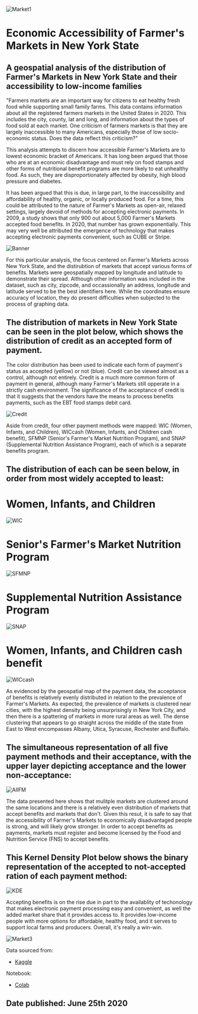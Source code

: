 ![Market1](https://github.com/kvinne-anc/kvinne-anc.github.io/blob/master/farmers-markets.jpg)

# Economic Accessibility of Farmer's Markets in New York State 
## A geospatial analysis of the distribution of Farmer's Markets in New York State and their accessibility to low-income families

"Farmers markets are an important way for citizens to eat healthy fresh food while supporting small family farms. 
This data contains information about all the registered farmers markets in the United States in 2020. This includes the city, 
county, lat and long, and information about the types of food sold at each market. 
One criticism of farmers markets is that they are largely inaccessible to many Americans, especially those of low socio-economic status. 
Does the data reflect this criticism?"


This analysis attempts to discern how accessible Farmer's Markets are to lowest economic bracket of Americans. It has long been argued that 
those who are at an economic disadvantage and must rely on food stamps and other forms of nutritional benefit programs are more likely to eat 
unhealthy food. As such, they are disproportionately affected by obesity, high blood pressure and diabetes.

It has been argued that this is due, in large part, to the inaccessibility and affordability of healthy, organic, or locally produced food. 
For a time, this could be attributed to the nature of Farmer's Markets as open-air, relaxed settings, largely devoid of methods for accepting electronic payments. 
In 2009, a study shows that only 900 out about 5,000 Farmer's Markets accepted food benefits. In 2020, that number has grown exponentially. This may very well be attributed the 
emergence of technology that makes accepting electronic payments convenient, such as CUBE or Stripe. 

![Banner](https://github.com/kvinne-anc/kvinne-anc.github.io/blob/master/SFMNP_Banner.jpg)

For this particular analysis, the focus centered on Farmer's Markets across New York State, and the distirubtion of markets that accept various forms of benefits.
Markets were geospatially mapped by longitude and latitude to demonstrate their spread. Although other information was included in the dataset, such as city, zipcode, 
and occassionally an address, longitude and latitude served to be the best identifiers here. While the coordinates ensure accuracy of location, they do present difficulties
when subjected to the process of graphing data. 

## The distribution of markets in New York State can be seen in the plot below, which shows the distribution of credit as an accepted form of payment. 
The color distribution has been used to indicate each form of payment's status as accepted (yellow) or not (blue). Credit can be viewed almost as a control, although not entirely. 
Credit is a much more common form of payment in general, although many Farmer's Markets still opperate in a strictly cash environment. The significance of the acceptance of credit 
is that it suggests that the vendors have the means to process benefits payments, such as the EBT food stamps debit card.

![Credit](https://github.com/kvinne-anc/kvinne-anc.github.io/blob/master/Farm_Credit.png)

Aside from credit, four other payment methods were mapped: WIC (Women, Infants, and Children), WICcash (Women, Infants, and Children cash benefit), 
SFMNP (Senior's Farmer's Market Nutrition Program), and SNAP (Supplemental Nutrition Assistance Program), each of which is a separate benefits program. 

## The distribution of each can be seen below, in order from most widely accepted to least: 

# Women, Infants, and Children
![WIC](https://github.com/kvinne-anc/kvinne-anc.github.io/blob/master/Farm_WIC.png)

# Senior's Farmer's Market Nutrition Program
![SFMNP](https://github.com/kvinne-anc/kvinne-anc.github.io/blob/master/Farm_SFMNP.png)

# Supplemental Nutrition Assistance Program 
![SNAP](https://github.com/kvinne-anc/kvinne-anc.github.io/blob/master/Farm_SNAP.png)

# Women, Infants, and Children cash benefit
![WICcash](https://github.com/kvinne-anc/kvinne-anc.github.io/blob/master/Farm_WICcash.png)

As evidenced by the geospatial map of the payment data, the acceptance of benefits is relatively evenly distributed in relation to the prevalence of Farmer's Markets. 
As expected, the prevalence of markets is clustered near cities, with the highest density being unsurprisingly in New York City, and then there is a spattering of 
markets in more rural areas as well. The dense clustering that appears to go straight across the middle of the state from East to West encompasses Albany, Utica, 
Syracuse, Rochester and Buffalo. 

## The simultaneous representation of all five payment methods and their acceptance, with the upper layer depicting acceptance and the lower non-acceptance:

![AllFM](https://github.com/kvinne-anc/kvinne-anc.github.io/blob/master/test.png)

The data presented here shows that mulitple markets are clustered around the same locations and there is a relatively even distribution of markets that accept benefits and 
markets that don't. Given this resut, it is safe to say that the accessibility of Farmer's Markets to economically disadvantaged people is strong, and will likely grow stronger. 
In order to accept benefits as payments, markets must register and become licensed by the Food and Nutrition Service (FNS) to accept benefits. 

## This Kernel Density Plot below shows the binary representation of the accepted to not-accepted ration of each payment method:

![KDE](https://github.com/kvinne-anc/kvinne-anc.github.io/blob/master/Farm_KDE.png)

Accepting benefits is on the rise due in part to the availablity of techonology that makes electronic payment processing easy and convenient, as well the added market share 
that it provides access to. It provides low-income people with more options for affordable, healthy food, and it serves to support local farms and producers. 
Overall, it's really a win-win. 

![Market3](https://github.com/kvinne-anc/kvinne-anc.github.io/blob/master/Farmer's%20Market.jpeg)


Data sourced from: 
- [Kaggle](https://www.kaggle.com/madeleineferguson/farmers-markets-in-the-united-states)

Notebook: 
- [Colab](https://colab.research.google.com/drive/1qGAg_zSVG1Lu903jGCGS3rIO2CQRNhP2?usp=sharing)

## Date published: June 25th 2020 
